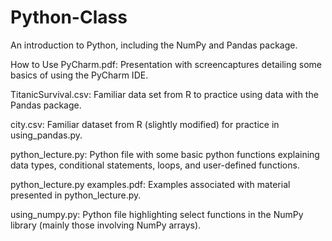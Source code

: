 # Python-Class
An introduction to Python, including the NumPy and Pandas package. 

How to Use PyCharm.pdf: Presentation with screencaptures detailing some basics of using the PyCharm IDE. 

TitanicSurvival.csv: Familiar data set from R to practice using data with the Pandas package. 

city.csv: Familiar dataset from R (slightly modified) for practice in using_pandas.py.



python_lecture.py: Python file with some basic python functions explaining data types, conditional statements, loops, and user-defined functions. 

python_lecture.py examples.pdf: Examples associated with material presented in python_lecture.py. 

using_numpy.py: Python file highlighting select functions in the NumPy library (mainly those involving NumPy arrays).  
